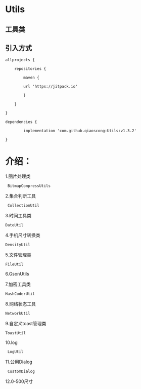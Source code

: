 # Utils

工具类
---------
引入方式
---------

	allprojects {
	
		repositories {
		
			maven {
			
			url 'https://jitpack.io' 
			
			}
			
		}
		
	}
  
  	dependencies {
	
	        implementation 'com.github.qiaoscong:Utils:v1.3.2'
		
	}
	
# 介绍：
  1.图片处理类
  
     BitmapCompressUtils
     
  2.集合判断工具
  
     CollectionUtil
     
  3.时间工具类
  
    DateUtil
    
  4.手机尺寸转换类
  
    DensityUtil
    
  5.文件管理类
  
    FileUtil
    
  6.GsonUtils
    
  7.加密工具类
  
    HashCoderUtil
    
  8.网络状态工具
  
    NetworkUtil
    
  9.自定义toast管理类
  
    ToastUtil
    
  10.log
  
     LogUtil
     
  11.公用Dialog
  
     CustomDialog
     
  12.0-500尺寸
